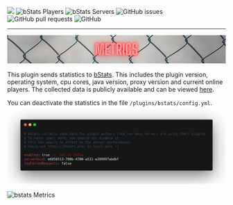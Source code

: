 ![](img/SuperPenalties.png)
![bStats Players](https://img.shields.io/bstats/players/12429) ![bStats Servers](https://img.shields.io/bstats/servers/12429) ![GitHub issues](https://img.shields.io/github/issues/JaLuMu/SuperPenalties) ![GitHub pull requests](https://img.shields.io/github/issues-pr/JaLuMu/Superpenalties) ![GitHub](https://img.shields.io/github/license/JaLuMu/SuperPenalties)

__________

![](img/metrics.png)


This plugin sends statistics to [bStats](https://bstats.org/). This includes the plugin version, operating system, cpu cores, java version, proxy version and current online players.
The collected data is publicly available and can be viewed [here](https://bstats.org/plugin/bungeecord/SuperPenalties/12429).

You can deactivate the statistics in the file `/plugins/bstats/config.yml`.
![](img/bstats.png)

![bstats Metrics](https://bstats.org/signatures/bungeecord/SuperPenalties.svg)